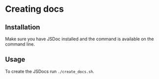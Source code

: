 # Creating docs

## Installation

Make sure you have JSDoc installed and the command is available on the command line.

## Usage

To create the JSDocs run `./create_docs.sh`.
